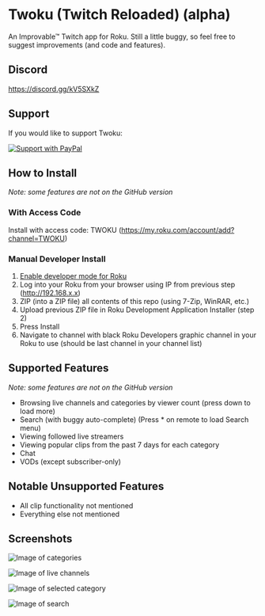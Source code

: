# Twoku (Twitch Reloaded) (alpha)
An Improvable™ Twitch app for Roku. Still a little buggy, so feel free to suggest improvements (and code and features).

## Discord
https://discord.gg/kV5SXkZ

## Support
If you would like to support Twoku:

 [![Support with PayPal](https://www.paypalobjects.com/en_US/i/btn/btn_donateCC_LG.gif)](https://www.paypal.com/cgi-bin/webscr?cmd=_donations&business=YRPQDG5UY26DS&currency_code=CAD&source=url)

## How to Install
<em>Note: some features are not on the GitHub version</em>
### With Access Code
Install with access code: TWOKU (https://my.roku.com/account/add?channel=TWOKU)

### Manual Developer Install
1. [Enable developer mode for Roku](https://blog.roku.com/developer/developer-setup-guide)
2. Log into your Roku from your browser using IP from previous step (http://192.168.x.x)
3. ZIP (into a ZIP file) all contents of this repo (using 7-Zip, WinRAR, etc.)
4. Upload previous ZIP file in Roku Development Application Installer (step 2)
5. Press Install
6. Navigate to channel with black Roku Developers graphic channel in your Roku to use (should be last channel in your channel list)

## Supported Features
<em>Note: some features are not on the GitHub version</em>
* Browsing live channels and categories by viewer count (press down to load more)
* Search (with buggy auto-complete) (Press * on remote to load Search menu)
* Viewing followed live streamers
* Viewing popular clips from the past 7 days for each category
* Chat
* VODs (except subscriber-only)

## Notable Unsupported Features
* All clip functionality not mentioned
* Everything else not mentioned

## Screenshots
![Image of categories](https://i.imgur.com/M6nS93X.jpg)

![Image of live channels](https://i.imgur.com/mFmkztf.jpg)

![Image of selected category](https://i.imgur.com/ulzJFuK.jpg)

![Image of search](https://i.imgur.com/EMXEfUE.jpg)

